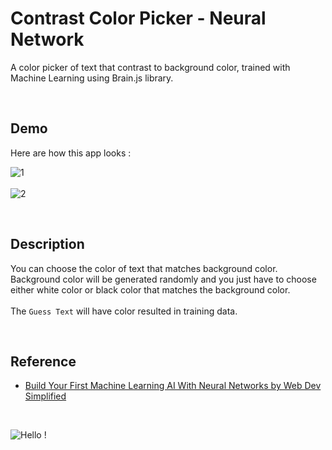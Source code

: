 # Contrast Color Picker - Neural Network

A color picker of text that contrast to background color, trained with Machine Learning using Brain.js library.

<br />

## Demo

Here are how this app looks :

<img src="https://i.ibb.co/sCcWNkH/1.png" alt="1" border="0"></img> <br><br>
<img src="https://i.ibb.co/C7cL38t/2.png" alt="2" border="0"></img>

<br />

## Description

You can choose the color of text that matches background color. Background color will be generated randomly and you just have to choose either white color or black color that matches the background color.<br><br>
The `Guess Text` will have color resulted in training data.

<br />

## Reference

- [Build Your First Machine Learning AI With Neural Networks by Web Dev Simplified](https://youtu.be/60c4rMq-aH0)

<br />

![Hello !](https://api.visitorbadge.io/api/VisitorHit?user=kevinadhiguna&repo=contrast-color-picker-neural-network&label=thanks%20for%20dropping%20in%20!&labelColor=%23000000&countColor=%23FFFFFF)
